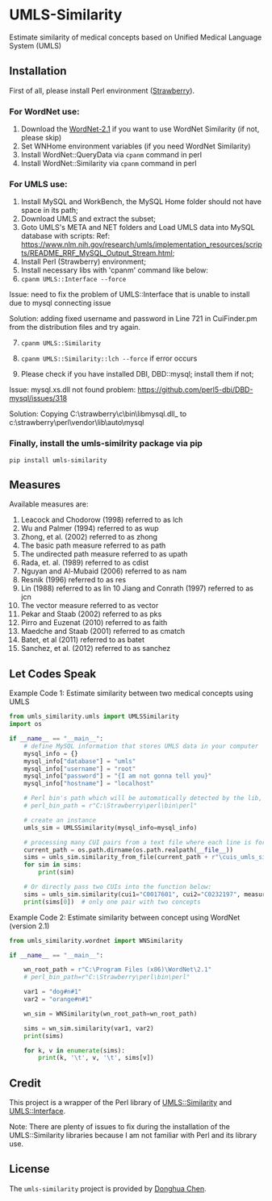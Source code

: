 # UMLS-Similarity

Estimate similarity of medical concepts based on Unified Medical Language System (UMLS)

## Installation

First of all, please install Perl environment ([Strawberry](https://strawberryperl.com/)).
   
### For WordNet use:
1. Download the [WordNet-2.1](https://wordnet.princeton.edu/download/old-versions) if you want to use WordNet Similarity (if not, please skip)
2. Set WNHome environment variables (if you need WordNet Similarity)
3. Install WordNet::QueryData via `cpanm` command in perl
4. Install WordNet::Similarity via `cpanm` command in perl

### For UMLS use:
1. Install MySQL and WorkBench, the MySQL Home folder should not have space in its path;
2. Download UMLS and extract the subset;
3. Goto UMLS's META and NET folders and Load UMLS data into MySQL database with scripts: Ref: https://www.nlm.nih.gov/research/umls/implementation_resources/scripts/README_RRF_MySQL_Output_Stream.html;
4. Install Perl (Strawberry) environment;
5. Install necessary libs with 'cpanm' command like below:
6. `cpanm UMLS::Interface --force`

Issue: need to fix the problem of UMLS::Interface that is unable to install due to mysql connecting issue

Solution: adding fixed username and password in Line 721 in CuiFinder.pm from the distribution files and try again.

7. `cpanm UMLS::Similarity`

8. `cpanm UMLS::Similarity::lch --force` if error occurs

9. Please check if you have installed DBI, DBD::mysql; install them if not;

Issue: mysql.xs.dll not found problem: https://github.com/perl5-dbi/DBD-mysql/issues/318

Solution: Copying C:\strawberry\c\bin\libmysql.dll_ to c:\strawberry\perl\vendor\lib\auto\mysql 

### Finally, install the umls-similrity package via pip

```pip
pip install umls-similarity
```

## Measures

Available measures are: 
1. Leacock and Chodorow (1998) referred to as lch
2. Wu and Palmer (1994) referred to as  wup
3. Zhong, et al. (2002) referred to as zhong
4. The basic path measure referred to as path
5. The undirected path measure referred to as upath
6. Rada, et. al. (1989) referred to as cdist
7. Nguyan and Al-Mubaid (2006) referred to as nam
8. Resnik (1996) referred to as res
9. Lin (1988) referred to as lin
10 Jiang and Conrath (1997) referred to as jcn
11. The vector measure referred to as vector
12. Pekar and Staab (2002) referred to as pks
13. Pirro and Euzenat (2010) referred to as faith
14. Maedche and Staab (2001) referred to as cmatch
15. Batet, et al (2011) referred to as batet
16. Sanchez, et al. (2012) referred to as sanchez


## Let Codes Speak
Example Code 1: Estimate similarity between two medical concepts using UMLS

```python
from umls_similarity.umls import UMLSSimilarity
import os

if __name__ == "__main__":
    # define MySQL information that stores UMLS data in your computer
    mysql_info = {}
    mysql_info["database"] = "umls"
    mysql_info["username"] = "root"
    mysql_info["password"] = "{I am not gonna tell you}"
    mysql_info["hostname"] = "localhost"

    # Perl bin's path which will be automatically detected by the lib, but you can also manually specify in its constructor
    # perl_bin_path = r"C:\Strawberry\perl\bin\perl"

    # create an instance
    umls_sim = UMLSSimilarity(mysql_info=mysql_info)

    # processing many CUI pairs from a text file where each line is formatted like 'C0006949<>C0031507'
    current_path = os.path.dirname(os.path.realpath(__file__))
    sims = umls_sim.similarity_from_file(current_path + r"\cuis_umls_sim.txt", measure="lch")
    for sim in sims:
        print(sim)

    # Or directly pass two CUIs into the function below:
    sims = umls_sim.similarity(cui1="C0017601", cui2="C0232197", measure="lch")
    print(sims[0])  # only one pair with two concepts

```
Example Code 2: Estimate similarity between concept using WordNet (version 2.1)

```python
from umls_similarity.wordnet import WNSimilarity

if __name__ == "__main__":

    wn_root_path = r"C:\Program Files (x86)\WordNet\2.1"
    # perl_bin_path=r"C:\Strawberry\perl\bin\perl"

    var1 = "dog#n#1"
    var2 = "orange#n#1"

    wn_sim = WNSimilarity(wn_root_path=wn_root_path)

    sims = wn_sim.similarity(var1, var2)
    print(sims)

    for k, v in enumerate(sims):
        print(k, '\t', v, '\t', sims[v])
```

## Credit

This project is a wrapper of the Perl library of [UMLS::Similarity](https://www.d.umn.edu/~tpederse/umls-similarity.html) and [UMLS::Interface](http://www.people.vcu.edu/~btmcinnes/software/umls-interface.html). 

Note: There are plenty of issues to fix during the installation of the UMLS::Similarity libraries because I am not familiar with Perl and its library use.

## License
The `umls-similarity` project is provided by [Donghua Chen](https://github.com/dhchenx). 

